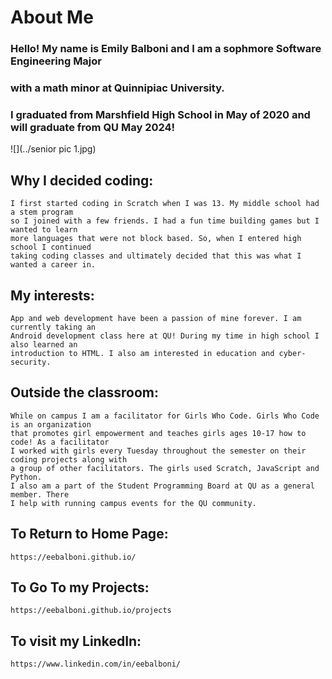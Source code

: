 # About Me

###  Hello! My name is Emily Balboni and I am a sophmore Software Engineering Major
###  with a math minor at Quinnipiac University.  
###  I graduated from Marshfield High School in May of 2020 and will graduate from QU May 2024!
 
![](../senior pic 1.jpg) 

##  Why I decided coding: 

    I first started coding in Scratch when I was 13. My middle school had a stem program
    so I joined with a few friends. I had a fun time building games but I wanted to learn
    more languages that were not block based. So, when I entered high school I continued 
    taking coding classes and ultimately decided that this was what I wanted a career in.

##  My interests:

    App and web development have been a passion of mine forever. I am currently taking an
    Android development class here at QU! During my time in high school I also learned an 
    introduction to HTML. I also am interested in education and cyber-security. 

## Outside the classroom:

    While on campus I am a facilitator for Girls Who Code. Girls Who Code is an organization
    that promotes girl empowerment and teaches girls ages 10-17 how to code! As a facilitator 
    I worked with girls every Tuesday throughout the semester on their coding projects along with 
    a group of other facilitators. The girls used Scratch, JavaScript and Python.
    I also am a part of the Student Programming Board at QU as a general member. There 
    I help with running campus events for the QU community. 
  
## To Return to Home Page: 
    https://eebalboni.github.io/
## To Go To my Projects:
    https://eebalboni.github.io/projects
## To visit my LinkedIn: 
    https://www.linkedin.com/in/eebalboni/



